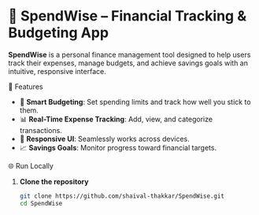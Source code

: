 # 💸 SpendWise – Financial Tracking & Budgeting App

**SpendWise** is a personal finance management tool designed to help users track their expenses, manage budgets, and achieve savings goals with an intuitive, responsive interface.

🚀 Features

- 🧠 **Smart Budgeting**: Set spending limits and track how well you stick to them.
- 📊 **Real-Time Expense Tracking**: Add, view, and categorize transactions.
- 📱 **Responsive UI**: Seamlessly works across devices.
- 📈 **Savings Goals**: Monitor progress toward financial targets.

🌐 Run Locally

1. **Clone the repository**
   ```bash
   git clone https://github.com/shaival-thakkar/SpendWise.git
   cd SpendWise
